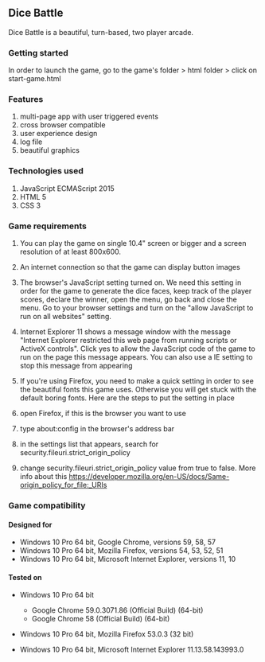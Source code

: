 ## Dice Battle
Dice Battle is a beautiful, turn-based, two player arcade.

### Getting started
In order to launch the game, go to the game's folder > html folder > click on start-game.html

### Features
1. multi-page app  with user triggered events
2. cross browser compatible
3. user experience design
4. log file
5. beautiful graphics

### Technologies used
1. JavaScript ECMAScript 2015
2. HTML 5
3. CSS 3

### Game requirements
1. You can play the game on single 10.4" screen or bigger and a screen resolution of at least 800x600.

2. An internet connection so that the game can display button images

3. The browser's JavaScript setting turned on. We need this setting in order for the game to generate the dice faces, keep track of the player scores, declare the winner, open the menu, go back and close the menu.
Go to your browser settings and turn on the "allow JavaScript to run on all websites" setting.

4. Internet Explorer 11 shows a message window with the message "Internet Explorer restricted this web page from running scripts or ActiveX controls". Click yes to allow the JavaScript code of the game to run on the page this message appears.
You can also use a IE setting to stop this message from appearing

5. If you're using Firefox, you need to make a quick setting in order to see the beautiful fonts this game uses.
   Otherwise you will get stuck with the default boring fonts.
Here are the steps to put the setting in place
1. open Firefox, if this is the browser you want to use
2. type   about:config   in the browser's address bar
3. in the settings list that appears, search for  security.fileuri.strict_origin_policy
4. change  security.fileuri.strict_origin_policy value from true to false. 
  More info about this https://developer.mozilla.org/en-US/docs/Same-origin_policy_for_file:_URIs

### Game compatibility

#### Designed for 
* Windows 10 Pro 64 bit, Google Chrome, versions 59, 58, 57
* Windows 10 Pro 64 bit, Mozilla Firefox, versions 54, 53, 52, 51
* Windows 10 Pro 64 bit, Microsoft Internet Explorer, versions 11, 10

#### Tested on
* Windows 10 Pro 64 bit 
  * Google Chrome 59.0.3071.86 (Official Build) (64-bit)
  * Google Chrome 58           (Official Build) (64-bit)
    
* Windows 10 Pro 64 bit, Mozilla Firefox 53.0.3 (32 bit)

* Windows 10 Pro 64 bit, Microsoft Internet Explorer 11.13.58.143993.0
